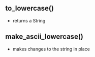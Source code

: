 ## to_lowercase()
- returns a String

## make_ascii_lowercase()
- makes changes to the string in place